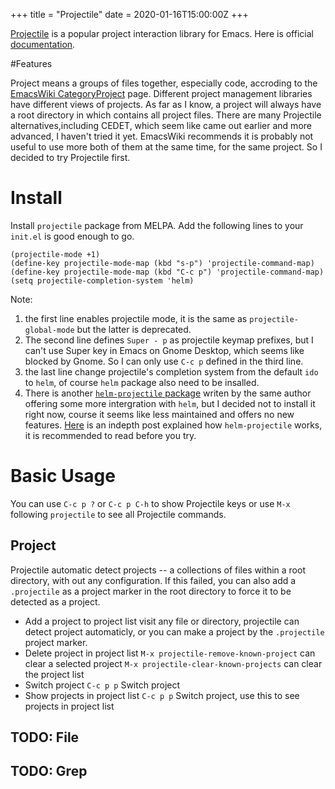 +++
title = "Projectile"
date = 2020-01-16T15:00:00Z
+++

[Projectile][1] is a popular project interaction library for Emacs. Here is official [documentation][2].

#Features

Project means a groups of files together, especially code, accroding to the [EmacsWiki CategoryProject][3] page. Different project management libraries have different views of projects. As far as I know, a project will always have a root directory in which contains all project files.
There are many Projectile alternatives,including CEDET, which seem like came out earlier and more advanced, I haven't tried it yet. EmacsWiki recommends it is probably not useful to use more both of them at the same time, for the same project. So I decided to try Projectile first.

# Install

Install `projectile` package from MELPA. Add the following lines to your `init.el` is good enough to go.
```
(projectile-mode +1)
(define-key projectile-mode-map (kbd "s-p") 'projectile-command-map)
(define-key projectile-mode-map (kbd "C-c p") 'projectile-command-map)
(setq projectile-completion-system 'helm)
```
Note:
1. the first line enables projectile mode, it is the same as `projectile-global-mode` but the latter is deprecated.
2. The second line defines `Super - p` as projectile keymap prefixes, but I can't use Super key in Emacs on Gnome Desktop, which seems like blocked by Gnome. So I can only use `C-c p` defined in the third line.
3. the last line change projectile's completion system from the default `ido` to `helm`, of course `helm` package also need to be insalled.
4. There is another [`helm-projectile` package][4] writen by the same author offering some more intergration with `helm`, but I decided not to install it right now, course it seems like less maintained and offers no new features. [Here][5] is an indepth post explained how `helm-projectile` works, it is recommended to read before you try.


# Basic Usage

You can use `C-c p ?` or `C-c p C-h` to show Projectile keys or use `M-x` following `projectile` to see all Projectile commands.

## Project

Projectile automatic detect projects -- a collections of files within a root directory, with out any configuration. If this failed, you can also add a `.projectile` as a project marker in the root directory to force it to be detected as a project.

* Add a project to project list
    visit any file or directory, projectile can detect project automaticly, or you can make a project by the `.projectile` project marker.
* Delete project in project list
    `M-x projectile-remove-known-project` can clear a selected project
	`M-x projectile-clear-known-projects` can clear the project list
* Switch project
    `C-c p p` Switch project
* Show projects in project list
    `C-c p p` Switch project, use this to see projects in project list

## TODO: File

## TODO: Grep


[1]: https://github.com/bbatsov/projectile
[2]: https://www.projectile.mx/
[3]: https://www.emacswiki.org/emacs/CategoryProject
[4]: https://github.com/bbatsov/helm-projectile
[5]: https://tuhdo.github.io/helm-projectile.html
